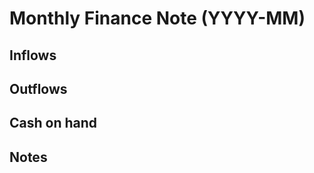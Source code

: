 <!-- status: stub; target: 150+ words -->
<!-- status: stub; target: 150+ words -->
<!-- status: stub; target: 150+ words -->
<!-- status: stub; target: 150+ words -->
# Monthly Finance Note (YYYY-MM)
## Inflows
## Outflows
## Cash on hand
## Notes





